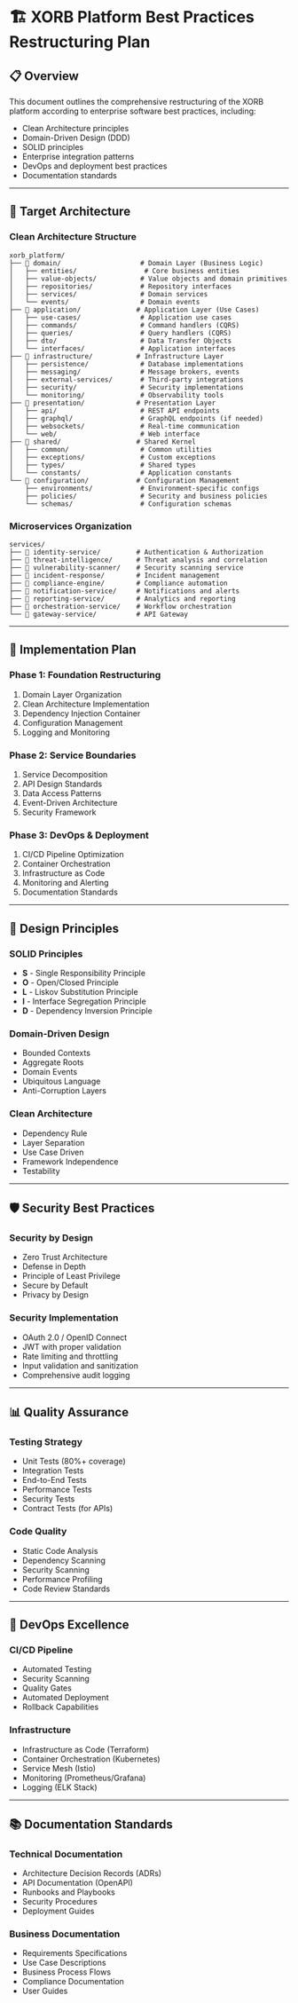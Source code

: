 # 🏗️ XORB Platform Best Practices Restructuring Plan

## 📋 **Overview**

This document outlines the comprehensive restructuring of the XORB platform according to enterprise software best practices, including:
- Clean Architecture principles
- Domain-Driven Design (DDD)
- SOLID principles
- Enterprise integration patterns
- DevOps and deployment best practices
- Documentation standards

---

## 🎯 **Target Architecture**

### **Clean Architecture Structure**
```
xorb_platform/
├── 📁 domain/                    # Domain Layer (Business Logic)
│   ├── entities/                 # Core business entities
│   ├── value-objects/           # Value objects and domain primitives
│   ├── repositories/            # Repository interfaces
│   ├── services/                # Domain services
│   └── events/                  # Domain events
├── 📁 application/              # Application Layer (Use Cases)
│   ├── use-cases/               # Application use cases
│   ├── commands/                # Command handlers (CQRS)
│   ├── queries/                 # Query handlers (CQRS)
│   ├── dto/                     # Data Transfer Objects
│   └── interfaces/              # Application interfaces
├── 📁 infrastructure/           # Infrastructure Layer
│   ├── persistence/             # Database implementations
│   ├── messaging/               # Message brokers, events
│   ├── external-services/       # Third-party integrations
│   ├── security/                # Security implementations
│   └── monitoring/              # Observability tools
├── 📁 presentation/             # Presentation Layer
│   ├── api/                     # REST API endpoints
│   ├── graphql/                 # GraphQL endpoints (if needed)
│   ├── websockets/              # Real-time communication
│   └── web/                     # Web interface
├── 📁 shared/                   # Shared Kernel
│   ├── common/                  # Common utilities
│   ├── exceptions/              # Custom exceptions
│   ├── types/                   # Shared types
│   └── constants/               # Application constants
└── 📁 configuration/            # Configuration Management
    ├── environments/            # Environment-specific configs
    ├── policies/                # Security and business policies
    └── schemas/                 # Configuration schemas
```

### **Microservices Organization**
```
services/
├── 📁 identity-service/         # Authentication & Authorization
├── 📁 threat-intelligence/      # Threat analysis and correlation
├── 📁 vulnerability-scanner/    # Security scanning service
├── 📁 incident-response/        # Incident management
├── 📁 compliance-engine/        # Compliance automation
├── 📁 notification-service/     # Notifications and alerts
├── 📁 reporting-service/        # Analytics and reporting
├── 📁 orchestration-service/    # Workflow orchestration
└── 📁 gateway-service/          # API Gateway
```

---

## 🔄 **Implementation Plan**

### **Phase 1: Foundation Restructuring**
1. Domain Layer Organization
2. Clean Architecture Implementation
3. Dependency Injection Container
4. Configuration Management
5. Logging and Monitoring

### **Phase 2: Service Boundaries**
1. Service Decomposition
2. API Design Standards
3. Data Access Patterns
4. Event-Driven Architecture
5. Security Framework

### **Phase 3: DevOps & Deployment**
1. CI/CD Pipeline Optimization
2. Container Orchestration
3. Infrastructure as Code
4. Monitoring and Alerting
5. Documentation Standards

---

## 📐 **Design Principles**

### **SOLID Principles**
- **S** - Single Responsibility Principle
- **O** - Open/Closed Principle
- **L** - Liskov Substitution Principle
- **I** - Interface Segregation Principle
- **D** - Dependency Inversion Principle

### **Domain-Driven Design**
- Bounded Contexts
- Aggregate Roots
- Domain Events
- Ubiquitous Language
- Anti-Corruption Layers

### **Clean Architecture**
- Dependency Rule
- Layer Separation
- Use Case Driven
- Framework Independence
- Testability

---

## 🛡️ **Security Best Practices**

### **Security by Design**
- Zero Trust Architecture
- Defense in Depth
- Principle of Least Privilege
- Secure by Default
- Privacy by Design

### **Security Implementation**
- OAuth 2.0 / OpenID Connect
- JWT with proper validation
- Rate limiting and throttling
- Input validation and sanitization
- Comprehensive audit logging

---

## 📊 **Quality Assurance**

### **Testing Strategy**
- Unit Tests (80%+ coverage)
- Integration Tests
- End-to-End Tests
- Performance Tests
- Security Tests
- Contract Tests (for APIs)

### **Code Quality**
- Static Code Analysis
- Dependency Scanning
- Security Scanning
- Performance Profiling
- Code Review Standards

---

## 🚀 **DevOps Excellence**

### **CI/CD Pipeline**
- Automated Testing
- Security Scanning
- Quality Gates
- Automated Deployment
- Rollback Capabilities

### **Infrastructure**
- Infrastructure as Code (Terraform)
- Container Orchestration (Kubernetes)
- Service Mesh (Istio)
- Monitoring (Prometheus/Grafana)
- Logging (ELK Stack)

---

## 📚 **Documentation Standards**

### **Technical Documentation**
- Architecture Decision Records (ADRs)
- API Documentation (OpenAPI)
- Runbooks and Playbooks
- Security Procedures
- Deployment Guides

### **Business Documentation**
- Requirements Specifications
- Use Case Descriptions
- Business Process Flows
- Compliance Documentation
- User Guides
